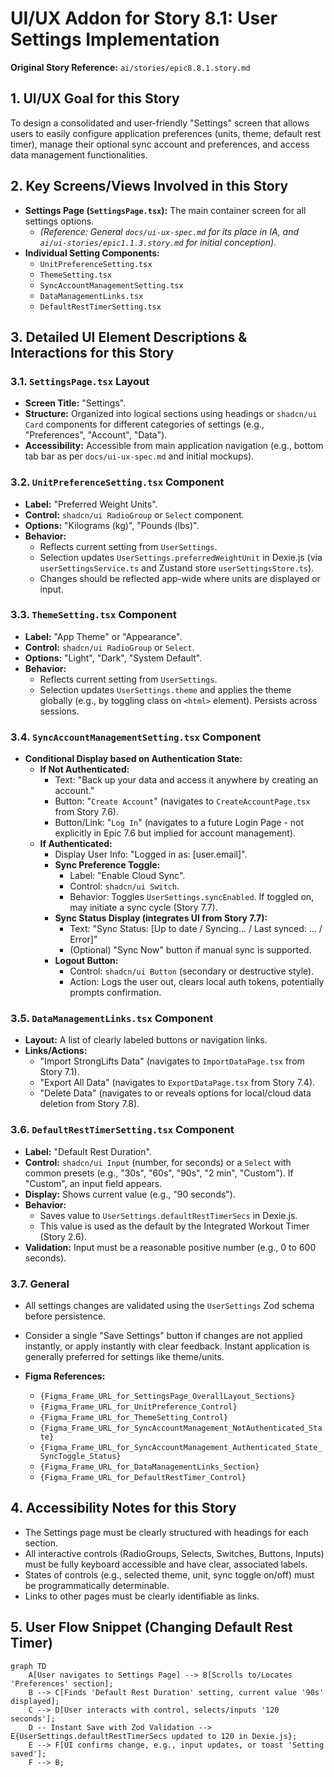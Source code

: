 # UI/UX Addon for Story 8.1: User Settings Implementation

**Original Story Reference:** `ai/stories/epic8.8.1.story.md`

## 1. UI/UX Goal for this Story

To design a consolidated and user-friendly "Settings" screen that allows users to easily configure application preferences (units, theme, default rest timer), manage their optional sync account and preferences, and access data management functionalities.

## 2. Key Screens/Views Involved in this Story

- **Settings Page (`SettingsPage.tsx`):** The main container screen for all settings options.
  - _(Reference: General `docs/ui-ux-spec.md` for its place in IA, and `ai/ui-stories/epic1.1.3.story.md` for initial conception)._
- **Individual Setting Components:**
  - `UnitPreferenceSetting.tsx`
  - `ThemeSetting.tsx`
  - `SyncAccountManagementSetting.tsx`
  - `DataManagementLinks.tsx`
  - `DefaultRestTimerSetting.tsx`

## 3. Detailed UI Element Descriptions & Interactions for this Story

### 3.1. `SettingsPage.tsx` Layout

- **Screen Title:** "Settings".
- **Structure:** Organized into logical sections using headings or `shadcn/ui Card` components for different categories of settings (e.g., "Preferences", "Account", "Data").
- **Accessibility:** Accessible from main application navigation (e.g., bottom tab bar as per `docs/ui-ux-spec.md` and initial mockups).

### 3.2. `UnitPreferenceSetting.tsx` Component

- **Label:** "Preferred Weight Units".
- **Control:** `shadcn/ui RadioGroup` or `Select` component.
- **Options:** "Kilograms (kg)", "Pounds (lbs)".
- **Behavior:**
  - Reflects current setting from `UserSettings`.
  - Selection updates `UserSettings.preferredWeightUnit` in Dexie.js (via `userSettingsService.ts` and Zustand store `userSettingsStore.ts`).
  - Changes should be reflected app-wide where units are displayed or input.

### 3.3. `ThemeSetting.tsx` Component

- **Label:** "App Theme" or "Appearance".
- **Control:** `shadcn/ui RadioGroup` or `Select`.
- **Options:** "Light", "Dark", "System Default".
- **Behavior:**
  - Reflects current setting from `UserSettings`.
  - Selection updates `UserSettings.theme` and applies the theme globally (e.g., by toggling class on `<html>` element). Persists across sessions.

### 3.4. `SyncAccountManagementSetting.tsx` Component

- **Conditional Display based on Authentication State:**
  - **If Not Authenticated:**
    - Text: "Back up your data and access it anywhere by creating an account."
    - Button: "`Create Account`" (navigates to `CreateAccountPage.tsx` from Story 7.6).
    - Button/Link: "`Log In`" (navigates to a future Login Page - not explicitly in Epic 7.6 but implied for account management).
  - **If Authenticated:**
    - Display User Info: "Logged in as: [user.email]".
    - **Sync Preference Toggle:**
      - Label: "Enable Cloud Sync".
      - Control: `shadcn/ui Switch`.
      - Behavior: Toggles `UserSettings.syncEnabled`. If toggled on, may initiate a sync cycle (Story 7.7).
    - **Sync Status Display (integrates UI from Story 7.7):**
      - Text: "Sync Status: [Up to date / Syncing... / Last synced: ... / Error]"
      - (Optional) "Sync Now" button if manual sync is supported.
    - **Logout Button:**
      - Control: `shadcn/ui Button` (secondary or destructive style).
      - Action: Logs the user out, clears local auth tokens, potentially prompts confirmation.

### 3.5. `DataManagementLinks.tsx` Component

- **Layout:** A list of clearly labeled buttons or navigation links.
- **Links/Actions:**
  - "Import StrongLifts Data" (navigates to `ImportDataPage.tsx` from Story 7.1).
  - "Export All Data" (navigates to `ExportDataPage.tsx` from Story 7.4).
  - "Delete Data" (navigates to or reveals options for local/cloud data deletion from Story 7.8).

### 3.6. `DefaultRestTimerSetting.tsx` Component

- **Label:** "Default Rest Duration".
- **Control:** `shadcn/ui Input` (number, for seconds) or a `Select` with common presets (e.g., "30s", "60s", "90s", "2 min", "Custom"). If "Custom", an input field appears.
- **Display:** Shows current value (e.g., "90 seconds").
- **Behavior:**
  - Saves value to `UserSettings.defaultRestTimerSecs` in Dexie.js.
  - This value is used as the default by the Integrated Workout Timer (Story 2.6).
- **Validation:** Input must be a reasonable positive number (e.g., 0 to 600 seconds).

### 3.7. General

- All settings changes are validated using the `UserSettings` Zod schema before persistence.
- Consider a single "Save Settings" button if changes are not applied instantly, or apply instantly with clear feedback. Instant application is generally preferred for settings like theme/units.

- **Figma References:**
  - `{Figma_Frame_URL_for_SettingsPage_OverallLayout_Sections}`
  - `{Figma_Frame_URL_for_UnitPreference_Control}`
  - `{Figma_Frame_URL_for_ThemeSetting_Control}`
  - `{Figma_Frame_URL_for_SyncAccountManagement_NotAuthenticated_State}`
  - `{Figma_Frame_URL_for_SyncAccountManagement_Authenticated_State_SyncToggle_Status}`
  - `{Figma_Frame_URL_for_DataManagementLinks_Section}`
  - `{Figma_Frame_URL_for_DefaultRestTimer_Control}`

## 4. Accessibility Notes for this Story

- The Settings page must be clearly structured with headings for each section.
- All interactive controls (RadioGroups, Selects, Switches, Buttons, Inputs) must be fully keyboard accessible and have clear, associated labels.
- States of controls (e.g., selected theme, unit, sync toggle on/off) must be programmatically determinable.
- Links to other pages must be clearly identifiable as links.

## 5. User Flow Snippet (Changing Default Rest Timer)

```mermaid
graph TD
    A[User navigates to Settings Page] --> B[Scrolls to/Locates 'Preferences' section];
    B --> C[Finds 'Default Rest Duration' setting, current value '90s' displayed];
    C --> D[User interacts with control, selects/inputs '120 seconds'];
    D -- Instant Save with Zod Validation --> E{UserSettings.defaultRestTimerSecs updated to 120 in Dexie.js};
    E --> F[UI confirms change, e.g., input updates, or toast 'Setting saved'];
    F --> B;
```
